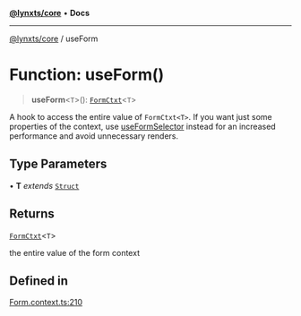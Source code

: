 [**@lynxts/core**](../README.md) • **Docs**

***

[@lynxts/core](../README.md) / useForm

# Function: useForm()

> **useForm**\<`T`\>(): [`FormCtxt`](../interfaces/FormCtxt.md)\<`T`\>

A hook to access the entire value of `FormCtxt<T>`. If you want just some
properties of the context, use [useFormSelector](useFormSelector.md) instead for an
increased performance and avoid unnecessary renders.

## Type Parameters

• **T** *extends* [`Struct`](../type-aliases/Struct.md)

## Returns

[`FormCtxt`](../interfaces/FormCtxt.md)\<`T`\>

the entire value of the form context

## Defined in

[Form.context.ts:210](https://github.com/JoseLion/lynxts/blob/main/packages/core/src/lib/Form.context.ts#L210)
